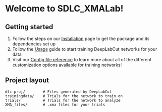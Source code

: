 # Welcome to SDLC_XMALab!

## Getting started
1. Follow the steps on our [Installation](install.md) page to get the package and its dependencies set up
2. Follow the [Usage](usage.md) guide to start training DeepLabCut networks for your data
3. Visit our [Config file reference](config.md) to learn more about all of the different customization options available for training networks!
## Project layout

    dlc-proj/        # Files generated by DeepLabCut
    trainingdata/    # Trials for the network to train on
    trials/          # Trials for the network to analyze
    XMA_files/       # .xma files for your trials
